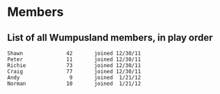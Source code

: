 Members
=======

List of all Wumpusland members, in play order
--------------------------------------------

    Shawn              42       joined 12/30/11
    Peter              11       joined 12/30/11
    Richie             73       joined 12/30/11
    Craig              77       joined 12/30/11
    Andy                9       joined  1/21/12
    Norman             10       joined  1/21/12
